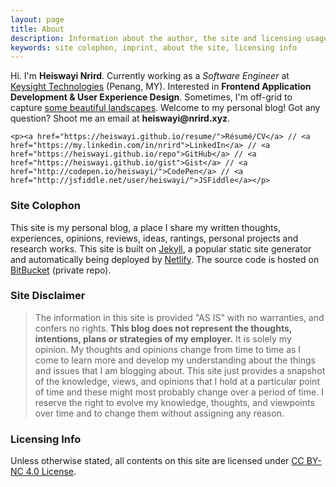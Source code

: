 ```yaml
---
layout: page
title: About
description: Information about the author, the site and licensing usage
keywords: site colophon, imprint, about the site, licensing info
---
```


<div class="author-info">
	<p class="intro-text">Hi. I'm <strong>Heiswayi Nrird</strong>. Currently working as a <em>Software Engineer</em> at <a href="https://www.keysight.com">Keysight Technologies</a> (Penang, MY). Interested in <strong>Frontend Application Development &amp; User Experience Design</strong>. Sometimes, I'm off-grid to capture <a href="{{ "/photography" | prepend: site.baseurl | prepend: site.url }}"><i class="fa fa-camera" aria-hidden="true"></i> some beautiful landscapes</a>. Welcome to my personal blog! Got any question? Shoot me an email at <strong>heiswayi<span style="display:none">-antispam-</span>@nrird.xyz</strong>.</p>

	<p><a href="https://heiswayi.github.io/resume/">Résumé/CV</a> // <a href="https://my.linkedin.com/in/nrird">LinkedIn</a> // <a href="https://heiswayi.github.io/repo">GitHub</a> // <a href="https://heiswayi.github.io/gist">Gist</a> // <a href="http://codepen.io/heiswayi/">CodePen</a> // <a href="http://jsfiddle.net/user/heiswayi/">JSFiddle</a></p>
</div>

### Site Colophon

This site is my personal blog, a place I share my written thoughts, experiences, opinions, reviews, ideas, rantings, personal projects and research works. This site is built on [Jekyll](http://jekyllrb.com), a popular static site generator and automatically being deployed by [Netlify](https://www.netlify.com/). The source code is hosted on [BitBucket](https://bitbucket.org/heiswayi/) (private repo).

### Site Disclaimer

> The information in this site is provided "AS IS" with no warranties, and confers no rights. **This blog does not represent the thoughts, intentions, plans or strategies of my employer.** It is solely my opinion. My thoughts and opinions change from time to time as I come to learn more and develop my understanding about the things and issues that I am blogging about. This site just provides a snapshot of the knowledge, views, and opinions that I hold at a particular point of time and these might most probably change over a period of time. I reserve the right to evolve my knowledge, thoughts, and viewpoints over time and to change them without assigning any reason.

### Licensing Info

Unless otherwise stated, all contents on this site are licensed under [CC BY-NC 4.0 License](https://creativecommons.org/licenses/by-nc/4.0/).
